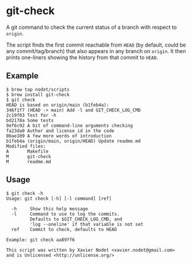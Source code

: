 # git-check

A git command to check the current status of a branch with respect to `origin`.

The script finds the first commit reachable from `HEAD` (by default, could be
any commit/tag/branch) that also appears in any branch on `origin`. It then
prints one-liners showing the history from that commit to `HEAD`.

## Example

```
$ brew tap nodet/scripts
$ brew install git-check
$ git check
HEAD is based on origin/main (b1feb4a):
346f1f7 (HEAD -> main) Add -l and GIT_CHECK_LOG_CMD
2c19f03 Test for -h
bd2178a Some tests
9ef6c92 A bit of command-line arguments checking
fa23da0 Author and license id in the code
0bae109 A few more words of introduction
b1feb4a (origin/main, origin/HEAD) Update readme.md
Modified files:
A       Makefile
M       git-check
M       readme.md
```

## Usage

```
$ git check -h
Usage: git check [-h] [-l command] [ref]

  -h     Show this help message
  -l     Command to use to log the commits.
         Defaults to $GIT_CHECK_LOG_CMD, and
         'log --oneline' if that variable is not set
  ref    Commit to check, defaults to HEAD

Example: git check aa89ff6

This script was written by Xavier Nodet <xavier.nodet@gmail.com>
and is Unlicensed <http://unlicense.org/>
```

